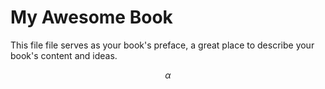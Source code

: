 # My Awesome Book

This file file serves as your book's preface, a great place to describe your book's content and ideas.

$$ \alpha $$